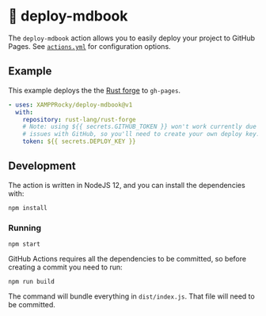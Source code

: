 # 📘 deploy-mdbook

The `deploy-mdbook` action allows you to easily deploy your project to GitHub
Pages. See [`actions.yml`] for configuration options.

[`actions.yml`]: ./actions.yml

## Example
This example deploys the the [Rust forge](https://forge.rust-lang.org) to `gh-pages`.

```yaml
- uses: XAMPPRocky/deploy-mdbook@v1
  with:
    repository: rust-lang/rust-forge
    # Note: using ${{ secrets.GITHUB_TOKEN }} won't work currently due to
    # issues with GitHub, so you'll need to create your own deploy key.
    token: ${{ secrets.DEPLOY_KEY }}
```

## Development

The action is written in NodeJS 12, and you can install the dependencies with:

```
npm install
```

### Running

```
npm start
```

GitHub Actions requires all the dependencies to be committed, so before
creating a commit you need to run:

```
npm run build
```

The command will bundle everything in `dist/index.js`. That file will need to
be committed.
